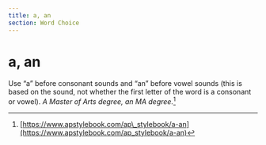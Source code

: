 ```yaml
---
title: a, an
section: Word Choice
---
```

# a, an

Use “a” before consonant sounds and “an” before vowel sounds (this is based on the sound, not whether the first letter of the word is a consonant or vowel). _A Master of Arts degree, an MA degree._[^24]

[^24]: [https://www.apstylebook.com/ap\_stylebook/a-an](https://www.apstylebook.com/ap_stylebook/a-an)